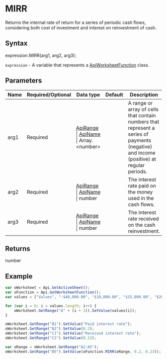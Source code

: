 # MIRR

Returns the internal rate of return for a series of periodic cash flows, considering both cost of investment and interest on reinvestment of cash.

## Syntax

expression.MIRR(arg1, arg2, arg3);

`expression` - A variable that represents a [ApiWorksheetFunction](../ApiWorksheetFunction.md) class.

## Parameters

| **Name** | **Required/Optional** | **Data type** | **Default** | **Description** |
| ------------- | ------------- | ------------- | ------------- | ------------- |
| arg1 | Required | [ApiRange](../../ApiRange/ApiRange.md) &#124; [ApiName](../../ApiName/ApiName.md) &#124; Array.&lt;number&gt; |  | A range or array of cells that contain numbers that represent a series of payments (negative) and income (positive) at regular periods. |
| arg2 | Required | [ApiRange](../../ApiRange/ApiRange.md) &#124; [ApiName](../../ApiName/ApiName.md) &#124; number |  | The interest rate paid on the money used in the cash flows. |
| arg3 | Required | [ApiRange](../../ApiRange/ApiRange.md) &#124; [ApiName](../../ApiName/ApiName.md) &#124; number |  | The interest rate received on the cash reinvestment. |

## Returns

number

## Example



```javascript
var oWorksheet = Api.GetActiveSheet();
var oFunction = Api.GetWorksheetFunction();
var values = ["Values", "-$40,000.00", "$10,000.00", "$15,000.00", "$20,000.00"];

for (var i = 0; i < values.length; i++) {
    oWorksheet.GetRange("A" + (i + 1)).SetValue(values[i]);
}

oWorksheet.GetRange("B1").SetValue("Paid interest rate");
oWorksheet.GetRange("B2").SetValue(0.2);
oWorksheet.GetRange("C1").SetValue("Received interest rate");
oWorksheet.GetRange("C2").SetValue(0.23);

var oRange = oWorksheet.GetRange("A2:A5");
oWorksheet.GetRange("B5").SetValue(oFunction.MIRR(oRange, 0.2, 0.23));
```
